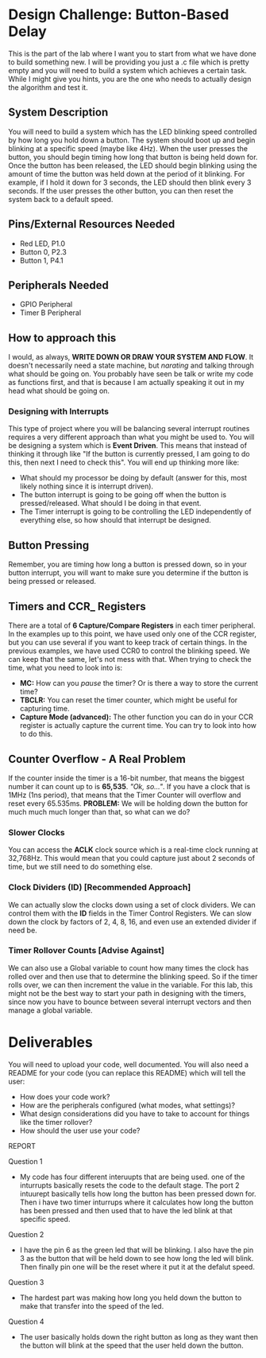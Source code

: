 # Design Challenge: Button-Based Delay
This is the part of the lab where I want you to start from what we have done to build something new. I will be providing you just a .c file which is pretty empty and you will need to build a system which achieves a certain task. While I might give you hints, you are the one who needs to actually design the algorithm and test it.

## System Description
You will need to build a system which has the LED blinking speed controlled by how long you hold down a button. The system should boot up and begin blinking at a specific speed (maybe like 4Hz). When the user presses the button, you should begin timing how long that button is being held down for. Once the button has been released, the LED should begin blinking using the amount of time the button was held down at the period of it blinking. For example, if I hold it down for 3 seconds, the LED should then blink every 3 seconds. If the user presses the other button, you can then reset the system back to a default speed.

## Pins/External Resources Needed
- Red LED, P1.0
- Button 0, P2.3
- Button 1, P4.1

## Peripherals Needed
- GPIO Peripheral
- Timer B Peripheral

## How to approach this
I would, as always, **WRITE DOWN OR DRAW YOUR SYSTEM AND FLOW**. It doesn't necessarily need a state machine, but *narating* and talking through what should be going on. You probably have seen be talk or write my code as functions first, and that is because I am actually speaking it out in my head what should be going on.

### Designing with Interrupts
This type of project where you will be balancing several interrupt routines requires a very different approach than what you might be used to. You will be designing a system which is **Event Driven**. This means that instead of thinking it through like "If the button is currently pressed, I am going to do this, then next I need to check this". You will end up thinking more like:
- What should my processor be doing by default (answer for this, most likely nothing since it is interrupt driven).
- The button interrupt is going to be going off when the button is pressed/released. What should I be doing in that event.
- The Timer interrupt is going to be controlling the LED independently of everything else, so how should that interrupt be designed.

## Button Pressing
Remember, you are timing how long a button is pressed down, so in your button interrupt, you will want to make sure you determine if the button is being pressed or released.

## Timers and CCR_ Registers
There are a total of **6 Capture/Compare Registers** in each timer peripheral. In the examples up to this point, we have used only one of the CCR register, but you can use several if you want to keep track of certain things. In the previous examples, we have used CCR0 to control the blinking speed. We can keep that the same, let's not mess with that. When trying to check the time, what you need to look into is:
- **MC:** How can you *pause* the timer? Or is there a way to store the current time?
- **TBCLR:** You can reset the timer counter, which might be useful for capturing time.
- **Capture Mode (advanced):** The other function you can do in your CCR register is actually capture the current time. You can try to look into how to do this.

## Counter Overflow - A Real Problem
If the counter inside the timer is a 16-bit number, that means the biggest number it can count up to is **65,535**. *"Ok, so..."*. If you have a clock that is 1MHz (1ns period), that means that the Timer Counter will overflow and reset every 65.535ms. **PROBLEM:** We will be holding down the button for much much much longer than that, so what can we do?

### Slower Clocks
You can access the **ACLK** clock source which is a real-time clock running at 32,768Hz. This would mean that you could capture just about 2 seconds of time, but we still need to do something else.

### Clock Dividers (ID) [Recommended Approach]
We can actually slow the clocks down using a set of clock dividers. We can control them with the **ID** fields in the Timer Control Registers. We can slow down the clock by factors of 2, 4, 8, 16, and even use an extended divider if need be.

### Timer Rollover Counts [Advise Against]
We can also use a Global variable to count how many times the clock has rolled over and then use that to determine the blinking speed. So if the timer rolls over, we can then increment the value in the variable. For this lab, this might not be the best way to start your path in designing with the timers, since now you have to bounce between several interrupt vectors and then manage a global variable.


# Deliverables
You will need to upload your code, well documented. You will also need a README for your code (you can replace this README) which will tell the user:
- How does your code work?
- How are the peripherals configured (what modes, what settings)?
- What design considerations did you have to take to account for things like the timer rollover?
- How should the user use your code?


REPORT 

Question 1
- My code has four different interuupts that are being used. one of the inturrupts basically resets the code to the default stage. The port 2 intuurept basically tells how long the button has been pressed down for. Then i have two timer inturrups where it calculates how long the button has been pressed and then used that to have the led blink at that specific speed. 


Question 2
- I have the pin 6 as the green led that will be blinking. I also have the pin 3 as the button that will be held down to see how long the led will blink. Then finally pin one will be the reset where it put it at the defalut speed.

Question 3

- The hardest part was making how long you held down the button to make that transfer into the speed of the led. 

Question 4
- The user basically holds down the right button as long as they want then the button will blink at the speed that the user held down the button.
